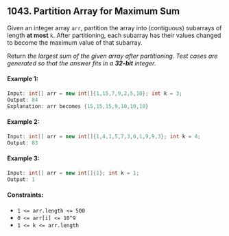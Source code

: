 ## 1043. Partition Array for Maximum Sum

Given an integer array `arr`, partition the array into (contiguous) subarrays of length **at most** `k`. After partitioning, each subarray has their values changed to become the maximum value of that subarray.

Return _the largest sum of the given array after partitioning. Test cases are generated so that the answer fits in a **32-bit** integer._

#### Example 1:
```java
Input: int[] arr = new int[]{1,15,7,9,2,5,10}; int k = 3;
Output: 84
Explanation: arr becomes {15,15,15,9,10,10,10}
```

#### Example 2:
```java
Input: int[] arr = new int[]{1,4,1,5,7,3,6,1,9,9,3}; int k = 4;
Output: 83
```

#### Example 3:
```java
Input: int[] arr = new int[]{1}; int k = 1;
Output: 1
```

#### Constraints:
- `1 <= arr.length <= 500`
- `0 <= arr[i] <= 10^9`
- `1 <= k <= arr.length`